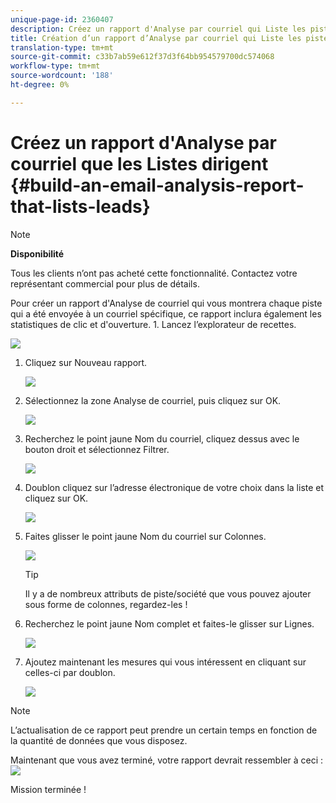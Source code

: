 ```yaml
---
unique-page-id: 2360407
description: Créez un rapport d'Analyse par courriel qui Liste les pistes - Documents marketing - Documentation sur les produits
title: Création d’un rapport d’Analyse par courriel qui Liste les pistes
translation-type: tm+mt
source-git-commit: c33b7ab59e612f37d3f64bb954579700dc574068
workflow-type: tm+mt
source-wordcount: '188'
ht-degree: 0%

---
```



# Créez un rapport d&#39;Analyse par courriel que les Listes dirigent {#build-an-email-analysis-report-that-lists-leads}

>[!NOTE]
>
>**Disponibilité**
>
>Tous les clients n’ont pas acheté cette fonctionnalité. Contactez votre représentant commercial pour plus de détails.

Pour créer un rapport d&#39;Analyse de courriel qui vous montrera chaque piste qui a été envoyée à un courriel spécifique, ce rapport inclura également les statistiques de clic et d&#39;ouverture. 1. Lancez l’explorateur de recettes.

![](assets/image2014-9-17-19-3a12-3a54.png)

1. Cliquez sur Nouveau rapport.

   ![](assets/image2014-9-17-19-3a13-3a1.png)

1. Sélectionnez la zone Analyse de courriel, puis cliquez sur OK.

   ![](assets/image2014-9-17-19-3a14-3a0.png)

1. Recherchez le point jaune Nom du courriel, cliquez dessus avec le bouton droit et sélectionnez Filtrer.

   ![](assets/image2014-9-17-19-3a14-3a6.png)

1. Doublon cliquez sur l’adresse électronique de votre choix dans la liste et cliquez sur OK.

   ![](assets/image2014-9-17-19-3a14-3a11.png)

1. Faites glisser le point jaune Nom du courriel sur Colonnes.

   ![](assets/image2014-9-17-19-3a15-3a0.png)

   >[!TIP]
   >
   >Il y a de nombreux attributs de piste/société que vous pouvez ajouter sous forme de colonnes, regardez-les !

1. Recherchez le point jaune Nom complet et faites-le glisser sur Lignes.

   ![](assets/image2014-9-17-19-3a15-3a32.png)

1. Ajoutez maintenant les mesures qui vous intéressent en cliquant sur celles-ci par doublon.

   ![](assets/image2014-9-17-19-3a15-3a47.png)

>[!NOTE]
>
>L’actualisation de ce rapport peut prendre un certain temps en fonction de la quantité de données que vous disposez.

Maintenant que vous avez terminé, votre rapport devrait ressembler à ceci :   ![](assets/image2014-9-17-19-3a16-3a39.png)

Mission terminée !
